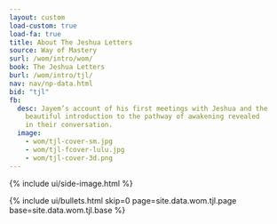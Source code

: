 ```yaml
---
layout: custom
load-custom: true
load-fa: true
title: About The Jeshua Letters
source: Way of Mastery
surl: /wom/intro/wom/
book: The Jeshua Letters
burl: /wom/intro/tjl/
nav: nav/np-data.html
bid: "tjl"
fb:
  desc: Jayem’s account of his first meetings with Jeshua and the
    beautiful introduction to the pathway of awakening revealed
    in their conversation.
  image:
    - wom/tjl-cover-sm.jpg
    - wom/tjl-fcover-lulu.jpg
    - wom/tjl-cover-3d.png
---
```


<div class="custom-side-image">
  {% include ui/side-image.html %}
</div>

{% include ui/bullets.html
  skip=0
  page=site.data.wom.tjl.page
  base=site.data.wom.tjl.base
%}

